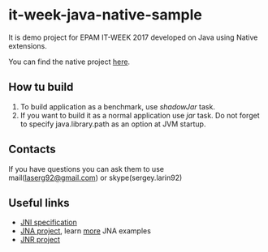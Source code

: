 # it-week-java-native-sample
It is demo project for EPAM IT-WEEK 2017
developed on Java using Native extensions.

You can find the native project [here](https://github.com/laserg/fractal-native-benchmark).

## How tu build
1) To build application as a benchmark, use _shadowJar_ task.
2) If you want to build it as a normal application use _jar_ task.
Do not forget to specify java.library.path as an option at JVM startup.

## Contacts
If you have questions you can ask them to use  
mail(laserg92@gmail.com) or skype(sergey.larin92)


## Useful links
* [JNI specification](https://docs.oracle.com/javase/8/docs/technotes/guides/jni/spec/jniTOC.html)
* [JNA project](https://github.com/java-native-access),
learn [more](http://www.eshayne.com/jnaex/index.html?example=1) JNA examples
* [JNR project](https://github.com/jnr)
